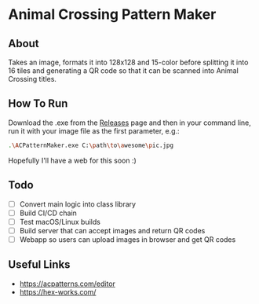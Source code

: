 # Animal Crossing Pattern Maker

## About

Takes an image, formats it into 128x128 and 15-color before splitting it into 16 tiles and 
generating a QR code so that it can be scanned into Animal Crossing titles.

## How To Run

Download the .exe from the [Releases](https://github.com/sambeckingham/ACPatternMaker/releases) page
and then in your command line, run it with your image file as the first parameter, e.g.:
```sh
.\ACPatternMaker.exe C:\path\to\awesome\pic.jpg
```

Hopefully I'll have a web for this soon :)

## Todo

- [ ] Convert main logic into class library
- [ ] Build CI/CD chain
- [ ] Test macOS/Linux builds
- [ ] Build server that can accept images and return QR codes
- [ ] Webapp so users can upload images in browser and get QR codes

## Useful Links
- https://acpatterns.com/editor
- https://hex-works.com/